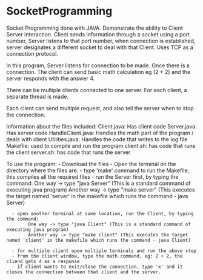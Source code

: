 # SocketProgramming
Socket Programming done with JAVA. Demonstrate the ability to Client Server interaction. Client sends information through a socket using a port number, Server listens to that port number, when connection is established, server designates a different socket to deal with that Client. Uses TCP as a connection protocol.

In this program, Server listens for connection to be made. Once there is a connection. The client can send basic math calculation eg (2 + 2) and the server responds with the answer 4. 

There can be multiple clients connected to one server. For each client, a separate thread is made. 

Each client can send multiple request, and also tell the server when to stop the connection. 

Information about the files included:
Client.java: Has client code
Server.java: Has server code
HandleClient.java: Handles the math part of the program / deals with client
Utilities.java: Handles the code that writes to the log file
Makefile: used to compile and run the program
client.sh: has code that runs the client
server.sh: has code that runs the server


To use the program: 
      - Download the files
      - Open the terminal on the directory where the files are.
      - type 'make' command to run the Makefile, this compiles all the required files
      - run the Server first, by typing the command:
            One way -> type "java Server" (This is a standard command of executing java program) 
            Another way -> type "make server" (This executes the target named 'server' in the makefile which runs the command - java Server)

      - open another terminal at same location, run the Client, by typing the command: 
            One way -> type "java Client" (This is a standard command of executing java program)
            Another way -> type "make client" (This executes the target named 'client' in the makefile which runs the command - java Client)

      - for multiple client open multiple terminals and run the above step
      - from the client window, type the math command, eg: 2 + 2, the cliend gets 4 as a response
      - if client wants to exit/close the connection, type 'x' and it closes the connection between that client and the server.
